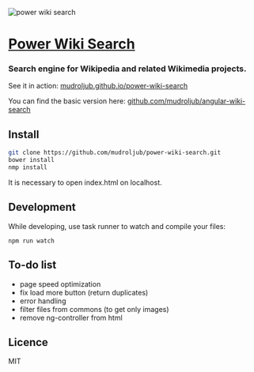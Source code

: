 ![power wiki search](http://i153.photobucket.com/albums/s210/mladifilozof/power-wiki-search.png "Power Wiki Search")

# [Power Wiki Search](http://mudroljub.github.io/power-wiki-search/)

### Search engine for Wikipedia and related Wikimedia projects.

See it in action: [mudroljub.github.io/power-wiki-search](http://mudroljub.github.io/power-wiki-search/)

You can find the basic version here: [github.com/mudroljub/angular-wiki-search](https://github.com/mudroljub/angular-wiki-search)

## Install

```sh
git clone https://github.com/mudroljub/power-wiki-search.git
bower install
nmp install
```

It is necessary to open index.html on localhost.

## Development

While developing, use task runner to watch and compile your files:

```
npm run watch
```

## To-do list
- page speed optimization
- fix load more button (return duplicates)
- error handling
- filter files from commons (to get only images)
- remove ng-controller from html

## Licence
MIT
